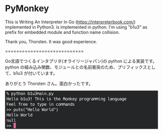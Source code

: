 # PyMonkey

This is Writing An Interpreter In Go (https://interpreterbook.com/) implemented in Python3. is implemented in python. I'm using "b1u3" as prefix for embedded module and function name collision.

Thank you, Thorsten. It was good experience.

============================

Go言語でつくるインタプリタ(オライリージャパン)の python による実装です。python の組み込み関数、モジュールとの名前衝突のため、プリフィックスとして、b1u3 が付いています。

ありがとう Thorsten さん。面白かったです。

![img](./img/sc1.png)
